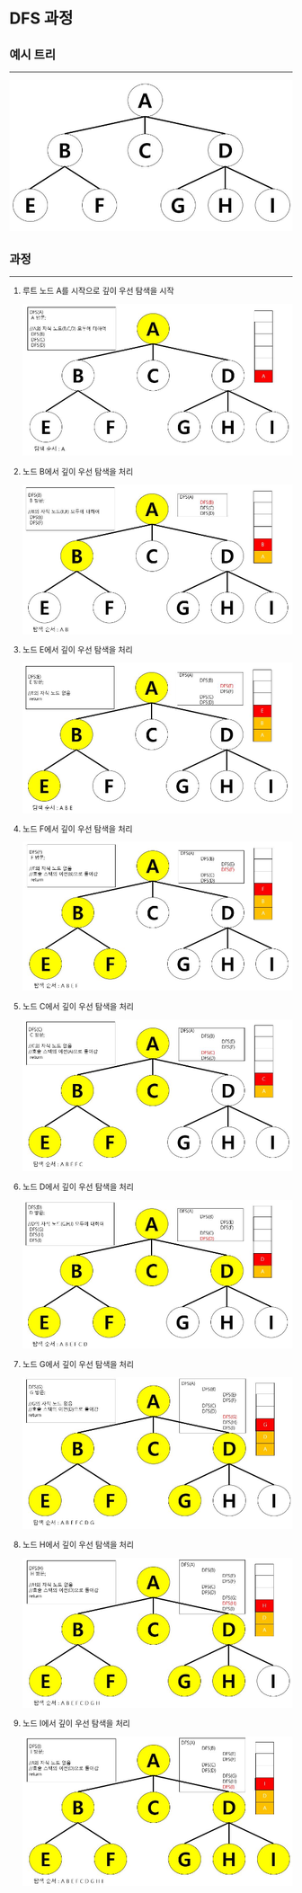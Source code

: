 # DFS 과정

## 예시 트리

---

![BFSEX.JPG](DFS%20%E1%84%80%E1%85%AA%E1%84%8C%E1%85%A5%E1%86%BC%20a6c10fb2762e4e2f8153069de647ea25/BFSEX.jpg)

## 과정

---

1. 루트 노드 A를 시작으로 깊이 우선 탐색을 시작
    
    ![DFS1.JPG](DFS%20%E1%84%80%E1%85%AA%E1%84%8C%E1%85%A5%E1%86%BC%20a6c10fb2762e4e2f8153069de647ea25/DFS1.jpg)
    
2. 노드 B에서 깊이 우선 탐색을 처리
    
    ![DFS2.JPG](DFS%20%E1%84%80%E1%85%AA%E1%84%8C%E1%85%A5%E1%86%BC%20a6c10fb2762e4e2f8153069de647ea25/DFS2.jpg)
    
3. 노드 E에서 깊이 우선 탐색을 처리
    
    ![DFS3.JPG](DFS%20%E1%84%80%E1%85%AA%E1%84%8C%E1%85%A5%E1%86%BC%20a6c10fb2762e4e2f8153069de647ea25/DFS3.jpg)
    
4. 노드 F에서 깊이 우선 탐색을 처리
    
    ![DFS4.JPG](DFS%20%E1%84%80%E1%85%AA%E1%84%8C%E1%85%A5%E1%86%BC%20a6c10fb2762e4e2f8153069de647ea25/DFS4.jpg)
    
5. 노드 C에서 깊이 우선 탐색을 처리
    
    ![DFS5.JPG](DFS%20%E1%84%80%E1%85%AA%E1%84%8C%E1%85%A5%E1%86%BC%20a6c10fb2762e4e2f8153069de647ea25/DFS5.jpg)
    
6. 노드 D에서 깊이 우선 탐색을 처리
    
    ![DFS6.JPG](DFS%20%E1%84%80%E1%85%AA%E1%84%8C%E1%85%A5%E1%86%BC%20a6c10fb2762e4e2f8153069de647ea25/DFS6.jpg)
    
7. 노드 G에서 깊이 우선 탐색을 처리
    
    ![DFS7.JPG](DFS%20%E1%84%80%E1%85%AA%E1%84%8C%E1%85%A5%E1%86%BC%20a6c10fb2762e4e2f8153069de647ea25/DFS7.jpg)
    
8. 노드 H에서 깊이 우선 탐색을 처리
    
    ![DFS8.JPG](DFS%20%E1%84%80%E1%85%AA%E1%84%8C%E1%85%A5%E1%86%BC%20a6c10fb2762e4e2f8153069de647ea25/DFS8.jpg)
    
9. 노드 I에서 깊이 우선 탐색을 처리
    
    ![DFS9.JPG](DFS%20%E1%84%80%E1%85%AA%E1%84%8C%E1%85%A5%E1%86%BC%20a6c10fb2762e4e2f8153069de647ea25/DFS9.jpg)
